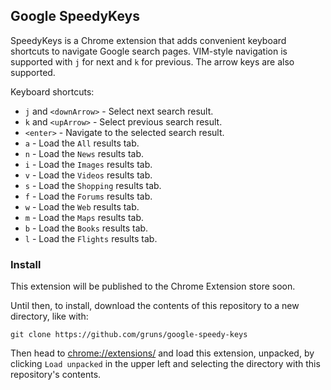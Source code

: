 ## Google SpeedyKeys

SpeedyKeys is a Chrome extension that adds convenient keyboard shortcuts
to navigate Google search pages. VIM-style navigation is supported with
`j` for next and `k` for previous. The arrow keys are also supported.

Keyboard shortcuts:

- `j` and `<downArrow>` - Select next search result.
- `k` and `<upArrow>` - Select previous search result.
- `<enter>` - Navigate to the selected search result.
- `a` - Load the `All` results tab.
- `n` - Load the `News` results tab.
- `i` - Load the `Images` results tab.
- `v` - Load the `Videos` results tab.
- `s` - Load the `Shopping` results tab.
- `f` - Load the `Forums` results tab.
- `w` - Load the `Web` results tab.
- `m` - Load the `Maps` results tab.
- `b` - Load the `Books` results tab.
- `l` - Load the `Flights` results tab.

### Install

This extension will be published to the Chrome Extension store soon.

Until then, to install, download the contents of this repository to a
new directory, like with:

```
git clone https://github.com/gruns/google-speedy-keys
```

Then head to [chrome://extensions/](chrome://extensions/) and load this
extension, unpacked, by clicking `Load unpacked` in the upper left and
selecting the directory with this repository's contents.

